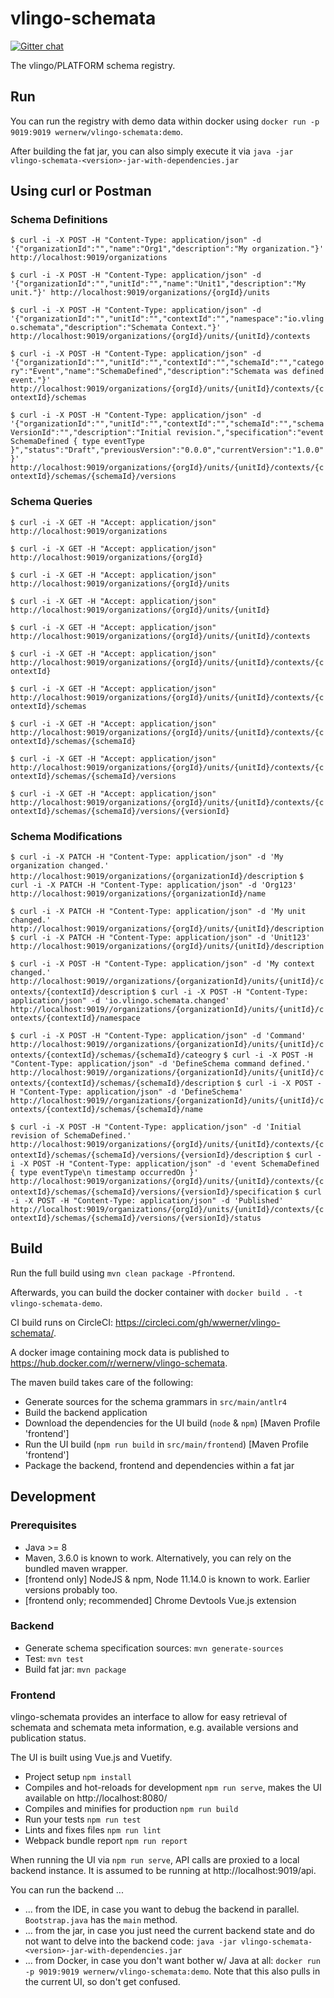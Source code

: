 # vlingo-schemata

[![Gitter chat](https://badges.gitter.im/gitterHQ/gitter.png)](https://gitter.im/vlingo-platform-java/schemata)

The vlingo/PLATFORM schema registry.
 
## Run

You can run the registry with demo data within docker using `docker run -p 9019:9019 wernerw/vlingo-schemata:demo`.

After building the fat jar, you can also simply execute it via `java -jar vlingo-schemata-<version>-jar-with-dependencies.jar`

## Using curl or Postman

### Schema Definitions

`$ curl -i -X POST -H "Content-Type: application/json" -d '{"organizationId":"","name":"Org1","description":"My organization."}' http://localhost:9019/organizations`

`$ curl -i -X POST -H "Content-Type: application/json" -d '{"organizationId":"","unitId":"","name":"Unit1","description":"My unit."}' http://localhost:9019/organizations/{orgId}/units`

`$ curl -i -X POST -H "Content-Type: application/json" -d '{"organizationId":"","unitId":"","contextId":"","namespace":"io.vlingo.schemata","description":"Schemata Context."}' http://localhost:9019/organizations/{orgId}/units/{unitId}/contexts`

`$ curl -i -X POST -H "Content-Type: application/json" -d '{"organizationId":"","unitId":"","contextId":"","schemaId":"","category":"Event","name":"SchemaDefined","description":"Schemata was defined event."}' http://localhost:9019/organizations/{orgId}/units/{unitId}/contexts/{contextId}/schemas`

`$ curl -i -X POST -H "Content-Type: application/json" -d '{"organizationId":"","unitId":"","contextId":"","schemaId":"","schemaVersionId":"","description":"Initial revision.","specification":"event SchemaDefined { type eventType }","status":"Draft","previousVersion":"0.0.0","currentVersion":"1.0.0"}' http://localhost:9019/organizations/{orgId}/units/{unitId}/contexts/{contextId}/schemas/{schemaId}/versions`

### Schema Queries

`$ curl -i -X GET -H "Accept: application/json" http://localhost:9019/organizations`

`$ curl -i -X GET -H "Accept: application/json" http://localhost:9019/organizations/{orgId}`

`$ curl -i -X GET -H "Accept: application/json" http://localhost:9019/organizations/{orgId}/units`

`$ curl -i -X GET -H "Accept: application/json" http://localhost:9019/organizations/{orgId}/units/{unitId}`

`$ curl -i -X GET -H "Accept: application/json" http://localhost:9019/organizations/{orgId}/units/{unitId}/contexts`

`$ curl -i -X GET -H "Accept: application/json" http://localhost:9019/organizations/{orgId}/units/{unitId}/contexts/{contextId}`

`$ curl -i -X GET -H "Accept: application/json" http://localhost:9019/organizations/{orgId}/units/{unitId}/contexts/{contextId}/schemas`

`$ curl -i -X GET -H "Accept: application/json" http://localhost:9019/organizations/{orgId}/units/{unitId}/contexts/{contextId}/schemas/{schemaId}`

`$ curl -i -X GET -H "Accept: application/json" http://localhost:9019/organizations/{orgId}/units/{unitId}/contexts/{contextId}/schemas/{schemaId}/versions`

`$ curl -i -X GET -H "Accept: application/json" http://localhost:9019/organizations/{orgId}/units/{unitId}/contexts/{contextId}/schemas/{schemaId}/versions/{versionId}`

### Schema Modifications

`$ curl -i -X PATCH -H "Content-Type: application/json" -d 'My organization changed.' http://localhost:9019/organizations/{organizationId}/description`
`$ curl -i -X PATCH -H "Content-Type: application/json" -d 'Org123' http://localhost:9019/organizations/{organizationId}/name`

`$ curl -i -X PATCH -H "Content-Type: application/json" -d 'My unit changed.' http://localhost:9019/organizations/{orgId}/units/{unitId}/description`
`$ curl -i -X PATCH -H "Content-Type: application/json" -d 'Unit123' http://localhost:9019/organizations/{orgId}/units/{unitId}/description`

`$ curl -i -X POST -H "Content-Type: application/json" -d 'My context changed.' http://localhost:9019//organizations/{organizationId}/units/{unitId}/contexts/{contextId}/description`
`$ curl -i -X POST -H "Content-Type: application/json" -d 'io.vlingo.schemata.changed' http://localhost:9019//organizations/{organizationId}/units/{unitId}/contexts/{contextId}/namespace`

`$ curl -i -X POST -H "Content-Type: application/json" -d 'Command' http://localhost:9019//organizations/{organizationId}/units/{unitId}/contexts/{contextId}/schemas/{schemaId}/cateogry`
`$ curl -i -X POST -H "Content-Type: application/json" -d 'DefineSchema command defined.' http://localhost:9019//organizations/{organizationId}/units/{unitId}/contexts/{contextId}/schemas/{schemaId}/description`
`$ curl -i -X POST -H "Content-Type: application/json" -d 'DefineSchema' http://localhost:9019//organizations/{organizationId}/units/{unitId}/contexts/{contextId}/schemas/{schemaId}/name`

`$ curl -i -X POST -H "Content-Type: application/json" -d 'Initial revision of SchemaDefined.' http://localhost:9019/organizations/{orgId}/units/{unitId}/contexts/{contextId}/schemas/{schemaId}/versions/{versionId}/description`
`$ curl -i -X POST -H "Content-Type: application/json" -d 'event SchemaDefined { type eventType\n timestamp occurredOn }' http://localhost:9019/organizations/{orgId}/units/{unitId}/contexts/{contextId}/schemas/{schemaId}/versions/{versionId}/specification`
`$ curl -i -X POST -H "Content-Type: application/json" -d 'Published' http://localhost:9019/organizations/{orgId}/units/{unitId}/contexts/{contextId}/schemas/{schemaId}/versions/{versionId}/status`


## Build

Run the full build using `mvn clean package -Pfrontend`. 

Afterwards, you can build the docker container with `docker build . -t vlingo-schemata-demo`.

CI build runs on CircleCI: https://circleci.com/gh/wwerner/vlingo-schemata/.

A docker image containing mock data is published to https://hub.docker.com/r/wernerw/vlingo-schemata.


The maven build takes care of the following:
* Generate sources for the schema grammars in `src/main/antlr4`
* Build the backend application
* Download the dependencies for the UI build (`node` & `npm`) [Maven Profile 'frontend']
* Run the UI build (`npm run build` in `src/main/frontend`) [Maven Profile 'frontend']
* Package the backend, frontend and dependencies within a fat jar

## Development

### Prerequisites

* Java >= 8
* Maven, 3.6.0 is known to work. Alternatively, you can rely on the bundled maven wrapper.
* [frontend only] NodeJS & npm, Node 11.14.0 is known to work. Earlier versions probably too.
* [frontend only; recommended] Chrome Devtools Vue.js extension 

### Backend

* Generate schema specification sources: `mvn generate-sources`
* Test: `mvn test`
* Build fat jar: `mvn package`

### Frontend

vlingo-schemata provides an interface to allow for easy retrieval of schemata and 
schemata meta information, e.g. available versions and publication status.

The UI is built using Vue.js and Vuetify.

* Project setup `npm install`
* Compiles and hot-reloads for development `npm run serve`, makes the UI available on http://localhost:8080/
* Compiles and minifies for production `npm run build`
* Run your tests `npm run test`
* Lints and fixes files `npm run lint`
* Webpack bundle report `npm run report`

When running the UI via `npm run serve`, API calls are proxied to a local backend instance.
It is assumed to be running at http://localhost:9019/api.

You can run the backend ...
* ... from the IDE, in case you want to debug the backend in parallel. `Bootstrap.java` has the `main` method.
* ... from the jar, in case you just need the current backend state and do not want to delve into the backend code: 
`java -jar vlingo-schemata-<version>-jar-with-dependencies.jar`
* ... from Docker, in case you don't want bother w/ Java at all: 
`docker run -p 9019:9019 wernerw/vlingo-schemata:demo`. 
Note that this also pulls in the current UI, so don't get confused.
